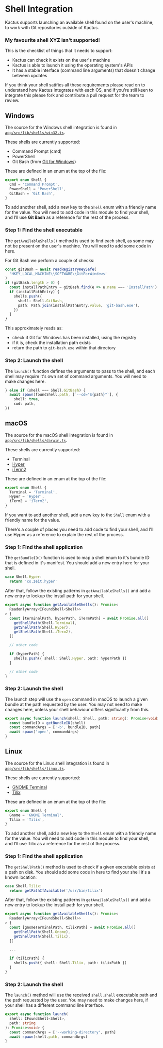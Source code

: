 # Shell Integration

Kactus supports launching an available shell found on the user's
machine, to work with Git repositories outside of Kactus.

### My favourite shell XYZ isn't supported!

This is the checklist of things that it needs to support:

 - Kactus can check it exists on the user's machine
 - Kactus is able to launch it using the operating system's APIs
 - It has a stable interface (command line arguments) that doesn't change
   between updates

If you think your shell satifies all these requirements please read on to
understand how Kactus integrates with each OS, and if you're still keen to
integrate this please fork and contribute a pull request for the team to
review.

## Windows

The source for the Windows shell integration is found in [`app/src/lib/shells/win32.ts`](https://github.com/kactus-io/kactus/blob/master/app/src/lib/shell/win32.ts).

These shells are currently supported:

 - Command Prompt (cmd)
 - PowerShell
 - Git Bash (from [Git for Windows](https://git-for-windows.github.io/))

These are defined in an enum at the top of the file:

```ts
export enum Shell {
  Cmd = 'Command Prompt',
  PowerShell = 'PowerShell',
  GitBash = 'Git Bash',
}
```

To add another shell, add a new key to the `Shell` enum with a friendly name
for the value. You will need to add code in this module to find your shell, and I'll
use **Git Bash** as a reference for the rest of the process.

### Step 1: Find the shell executable

The `getAvailableShells()` method is used to find each shell, as some may not
be present on the user's machine. You will need to add some code in here.

For Git Bash we perform a couple of checks:

```ts
const gitBash = await readRegistryKeySafe(
  'HKEY_LOCAL_MACHINE\\SOFTWARE\\GitForWindows'
)
if (gitBash.length > 0) {
  const installPathEntry = gitBash.find(e => e.name === 'InstallPath')
  if (installPathEntry) {
    shells.push({
      shell: Shell.GitBash,
      path: Path.join(installPathEntry.value, 'git-bash.exe'),
    })
  }
}
```

This approximately reads as:

 - check if Git for Windows has been installed, using the registry
 - if it is, check the installation path exists
 - return the path to `git-bash.exe` within that directory

### Step 2: Launch the shell

The `launch()` function defines the arguments to pass to the shell, and each
shell may require it's own set of command arguments. You will need to make
changes here.

```ts
} else if (shell === Shell.GitBash) {
  await spawn(foundShell.path, [`--cd="${path}"`], {
    shell: true,
    cwd: path,
})
```

## macOS

The source for the macOS shell integration is found in [`app/src/lib/shells/darwin.ts`](https://github.com/kactus-io/kactus/blob/master/app/src/lib/shell/darwin.ts).

These shells are currently supported:

 - Terminal
 - [Hyper](https://hyper.sh/)
 - [iTerm2](https://www.iterm2.com/)

These are defined in an enum at the top of the file:

```ts
export enum Shell {
  Terminal = 'Terminal',
  Hyper = 'Hyper',
  iTerm2 = 'iTerm2',
}
```

If you want to add another shell, add a new key to the `Shell` enum with a
friendly name for the value.

There's a couple of places you need to add code to find your shell, and I'll
use Hyper as a reference to explain the rest of the process.

### Step 1: Find the shell application

The `getBundleID()` function is used to map a shell enum to it's bundle ID
that is defined in it's manifest. You should add a new entry here for your
shell.

```ts
case Shell.Hyper:
  return 'co.zeit.hyper'
```

After that, follow the existing patterns in `getAvailableShells()` and add a
new entry to lookup the install path for your shell.

```ts
export async function getAvailableShells(): Promise<
  ReadonlyArray<IFoundShell<Shell>>
> {
  const [terminalPath, hyperPath, iTermPath] = await Promise.all([
    getShellPath(Shell.Terminal),
    getShellPath(Shell.Hyper),
    getShellPath(Shell.iTerm2),
  ])

  // other code

  if (hyperPath) {
    shells.push({ shell: Shell.Hyper, path: hyperPath })
  }

  // other code
}
```

### Step 2: Launch the shell

The launch step will use the `open` command in macOS to launch a given bundle
at the path requested by the user. You may not need to make changes here,
unless your shell behaviour differs significanlty from this.

```ts
export async function launch(shell: Shell, path: string): Promise<void> {
  const bundleID = getBundleID(shell)
  const commandArgs = ['-b', bundleID, path]
  await spawn('open', commandArgs)
}
```

## Linux

The source for the Linux shell integration is found in [`app/src/lib/shells/linux.ts`](https://github.com/kactus-io/kactus/blob/master/app/src/lib/shell/linux.ts).

These shells are currently supported:

 - [GNOME Terminal](https://help.gnome.org/users/gnome-terminal/stable/)
 - [Tilix](https://github.com/gnunn1/tilix)

These are defined in an enum at the top of the file:

```ts
export enum Shell {
  Gnome = 'GNOME Terminal',
  Tilix = 'Tilix',
}
```

To add another shell, add a new key to the `Shell` enum with a friendly name
for the value. You will need to add code in this module to find your shell, and
I'll use Tilix as a reference for the rest of the process.

### Step 1: Find the shell application

The `getShellPath()` method is used to check if a given executable exists at a
path on disk. You should add some code in here to find your shell it's a known
location:

```ts
case Shell.Tilix:
  return getPathIfAvailable('/usr/bin/tilix')
```

After that, follow the existing patterns in `getAvailableShells()` and add a
new entry to lookup the install path for your shell.

```ts
export async function getAvailableShells(): Promise<
  ReadonlyArray<IFoundShell<Shell>>
> {
  const [gnomeTerminalPath, tilixPath] = await Promise.all([
    getShellPath(Shell.Gnome),
    getShellPath(Shell.Tilix),
  ])

  ...

  if (tilixPath) {
    shells.push({ shell: Shell.Tilix, path: tilixPath })
  }
}
```

### Step 2: Launch the shell

The `launch()` method will use the received `shell.shell` executable path and
the path requested by the user. You may need to make changes here, if your
shell has a different command line interface.

```ts
export async function launch(
  shell: IFoundShell<Shell>,
  path: string
): Promise<void> {
  const commandArgs = ['--working-directory', path]
  await spawn(shell.path, commandArgs)
}

```
